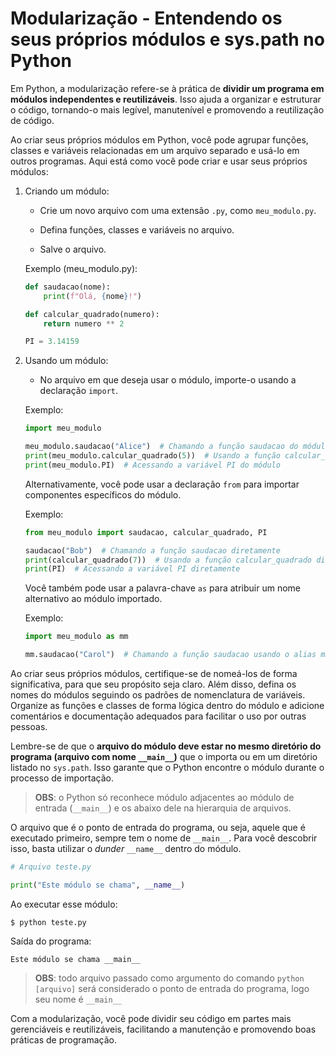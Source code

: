 # Modularização - Entendendo os seus próprios módulos e sys.path no Python

Em Python, a modularização refere-se à prática de **dividir um programa em módulos independentes e reutilizáveis**. Isso ajuda a organizar e estruturar o código, tornando-o mais legível, manutenível e promovendo a reutilização de código.

Ao criar seus próprios módulos em Python, você pode agrupar funções, classes e variáveis relacionadas em um arquivo separado e usá-lo em outros programas. Aqui está como você pode criar e usar seus próprios módulos:

1. Criando um módulo:

   - Crie um novo arquivo com uma extensão `.py`, como `meu_modulo.py`.

   - Defina funções, classes e variáveis no arquivo.

   - Salve o arquivo.

   Exemplo (meu_modulo.py):

   ```python
   def saudacao(nome):
       print(f"Olá, {nome}!")

   def calcular_quadrado(numero):
       return numero ** 2

   PI = 3.14159
   ```

2. Usando um módulo:

   - No arquivo em que deseja usar o módulo, importe-o usando a declaração `import`.

   Exemplo:

   ```python
   import meu_modulo

   meu_modulo.saudacao("Alice")  # Chamando a função saudacao do módulo
   print(meu_modulo.calcular_quadrado(5))  # Usando a função calcular_quadrado
   print(meu_modulo.PI)  # Acessando a variável PI do módulo
   ```

   Alternativamente, você pode usar a declaração `from` para importar componentes específicos do módulo.

   Exemplo:

   ```python
   from meu_modulo import saudacao, calcular_quadrado, PI

   saudacao("Bob")  # Chamando a função saudacao diretamente
   print(calcular_quadrado(7))  # Usando a função calcular_quadrado diretamente
   print(PI)  # Acessando a variável PI diretamente
   ```

   Você também pode usar a palavra-chave `as` para atribuir um nome alternativo ao módulo importado.

   Exemplo:

   ```python
   import meu_modulo as mm

   mm.saudacao("Carol")  # Chamando a função saudacao usando o alias mm
   ```

Ao criar seus próprios módulos, certifique-se de nomeá-los de forma significativa, para que seu propósito seja claro. Além disso, defina os nomes do módulos seguindo os padrões de nomenclatura de variáveis. Organize as funções e classes de forma lógica dentro do módulo e adicione comentários e documentação adequados para facilitar o uso por outras pessoas.

Lembre-se de que o **arquivo do módulo deve estar no mesmo diretório do programa (arquivo com nome `__main__`)** que o importa ou em um diretório listado no `sys.path`. Isso garante que o Python encontre o módulo durante o processo de importação.

> **OBS**: o Python só reconhece módulo adjacentes ao módulo de entrada (`__main__`) e os abaixo dele na hierarquia de arquivos.

O arquivo que é o ponto de entrada do programa, ou seja, aquele que é executado primeiro, sempre tem o nome de `__main__`. Para você descobrir isso, basta utilizar o _dunder_ `__name__` dentro do módulo.

```python
# Arquivo teste.py

print("Este módulo se chama", __name__)
```

Ao executar esse módulo:

```console
$ python teste.py
```

Saída do programa:

```console
Este módulo se chama __main__
```

> **OBS**: todo arquivo passado como argumento do comando `python [arquivo]` será considerado o ponto de entrada do programa, logo seu nome é `__main__`

Com a modularização, você pode dividir seu código em partes mais gerenciáveis e reutilizáveis, facilitando a manutenção e promovendo boas práticas de programação.

